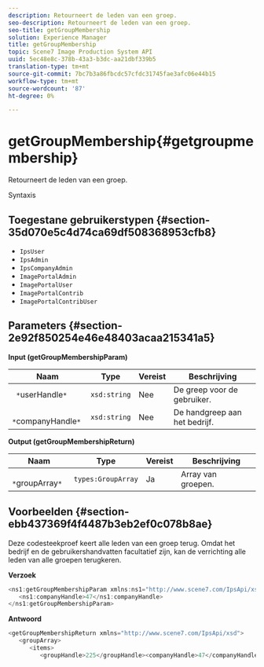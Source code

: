 ```yaml
---
description: Retourneert de leden van een groep.
seo-description: Retourneert de leden van een groep.
seo-title: getGroupMembership
solution: Experience Manager
title: getGroupMembership
topic: Scene7 Image Production System API
uuid: 5ec48e8c-378b-43a3-b3dc-aa21dbf339b5
translation-type: tm+mt
source-git-commit: 7bc7b3a86fbcdc57cfdc31745fae3afc06e44b15
workflow-type: tm+mt
source-wordcount: '87'
ht-degree: 0%

---
```



# getGroupMembership{#getgroupmembership}

Retourneert de leden van een groep.

Syntaxis

## Toegestane gebruikerstypen {#section-35d070e5c4d74ca69df508368953cfb8}

* `IpsUser`
* `IpsAdmin`
* `IpsCompanyAdmin`
* `ImagePortalAdmin`
* `ImagePortalUser`
* `ImagePortalContrib`
* `ImagePortalContribUser`

## Parameters {#section-2e92f850254e46e48403acaa215341a5}

**Input (getGroupMembershipParam)**

| Naam | Type | Vereist | Beschrijving |
|---|---|---|---|
| ` *`userHandle`*` | `xsd:string` | Nee | De greep voor de gebruiker. |
| ` *`companyHandle`*` | `xsd:string` | Nee | De handgreep aan het bedrijf. |

**Output (getGroupMembershipReturn)**

| Naam | Type | Vereist | Beschrijving |
|---|---|---|---|
| ` *`groupArray`*` | `types:GroupArray` | Ja | Array van groepen. |

## Voorbeelden {#section-ebb437369f4f4487b3eb2ef0c078b8ae}

Deze codesteekproef keert alle leden van een groep terug. Omdat het bedrijf en de gebruikershandvatten facultatief zijn, kan de verrichting alle leden van alle groepen terugkeren.

**Verzoek**

```java
<ns1:getGroupMembershipParam xmlns:ns1="http://www.scene7.com/IpsApi/xsd">
   <ns1:companyHandle>47</ns1:companyHandle>
</ns1:getGroupMembershipParam>
```

**Antwoord**

```java
<getGroupMembershipReturn xmlns="http://www.scene7.com/IpsApi/xsd">
   <groupArray>
      <items>
         <groupHandle>225</groupHandle><companyHandle>47</companyHandle><name>MyGroup</name><isSystemDefined>false</isSystemDefined></items></groupArray></getGroupMembershipReturn>
```

